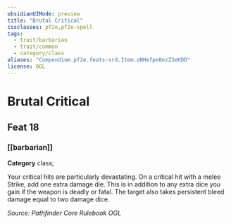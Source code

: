 ```yaml
---
obsidianUIMode: preview
title: "Brutal Critical"
cssclasses: pf2e,pf2e-spell
tags:
  - trait/barbarian
  - trait/common
  - category/class
aliases: "Compendium.pf2e.feats-srd.Item.oNHmfpe8ezZ3eKDD"
license: OGL
---
```

# Brutal Critical
## Feat 18
### [[barbarian]]

**Category** class; 




Your critical hits are particularly devastating. On a critical hit with a melee Strike, add one extra damage die. This is in addition to any extra dice you gain if the weapon is deadly or fatal. The target also takes persistent bleed damage equal to two damage dice.

*Source: Pathfinder Core Rulebook*
*OGL*